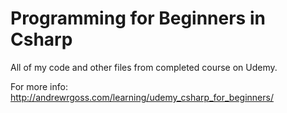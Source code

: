 # Programming for Beginners in Csharp
All of my code and other files from completed course on Udemy.

For more info:
http://andrewrgoss.com/learning/udemy_csharp_for_beginners/
